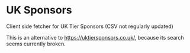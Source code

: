 # UK Sponsors
Client side fetcher for UK Tier Sponsors (CSV not regularly updated)

This is an alternative to https://uktiersponsors.co.uk/, because its search seems currently broken.
